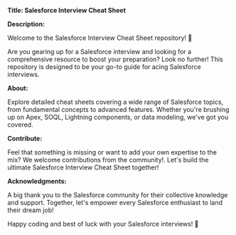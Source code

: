 
**Title: Salesforce Interview Cheat Sheet**

**Description:**

Welcome to the Salesforce Interview Cheat Sheet repository! 🚀

Are you gearing up for a Salesforce interview and looking for a comprehensive resource to boost your preparation? Look no further! This repository is designed to be your go-to guide for acing Salesforce interviews.

**About:**

Explore detailed cheat sheets covering a wide range of Salesforce topics, from fundamental concepts to advanced features. Whether you're brushing up on Apex, SOQL, Lightning components, or data modeling, we've got you covered.


**Contribute:**

Feel that something is missing or want to add your own expertise to the mix? We welcome contributions from the community!. Let's build the ultimate Salesforce Interview Cheat Sheet together!

**Acknowledgments:**

A big thank you to the Salesforce community for their collective knowledge and support. Together, let's empower every Salesforce enthusiast to land their dream job!

Happy coding and best of luck with your Salesforce interviews! 🌟
